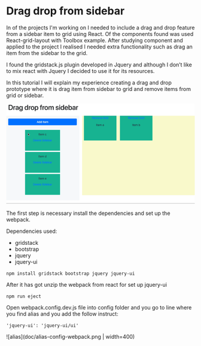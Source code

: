 # Drag drop from sidebar

In of the projects I'm working on I needed to include a drag and drop feature from a sidebar item to grid using React. Of the components found was used React-grid-layout with Toolbox example.
After studying component and applied to the project I realised I needed extra functionality such as drag an item from the sidebar to the grid.

I found the gridstack.js plugin developed in Jquery and although I don’t like to mix react with Jquery I decided to use it for its resources.

In this tutorial I will explain my experience creating a drag and drop prototype where it is drag item from sidebar to grid and remove items from grid or sidebar.

![](doc/drag-drop-sidebar.gif)

The first step is necessary install the dependencies and set up the webpack.

Dependencies used:

-   gridstack
-   bootstrap
-   jquery
-   jquery-ui

```
npm install gridstack bootstrap jquery jquery-ui
```

After it has got unzip the webpack from react for set up jquery-ui

```
npm run eject
```

Open webpack.config.dev.js file into config folder and you go to line where you find alias and you add the follow instruct:

```
'jquery-ui': 'jquery-ui/ui'
```

![alias](doc/alias-config-webpack.png | width=400)

